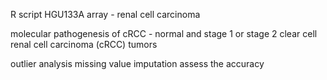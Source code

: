 R script HGU133A array - renal cell carcinoma

molecular pathogenesis of cRCC - normal and stage 1 or stage 2 clear cell renal cell carcinoma (cRCC)
tumors


outlier analysis
missing value imputation
assess the accuracy 


 